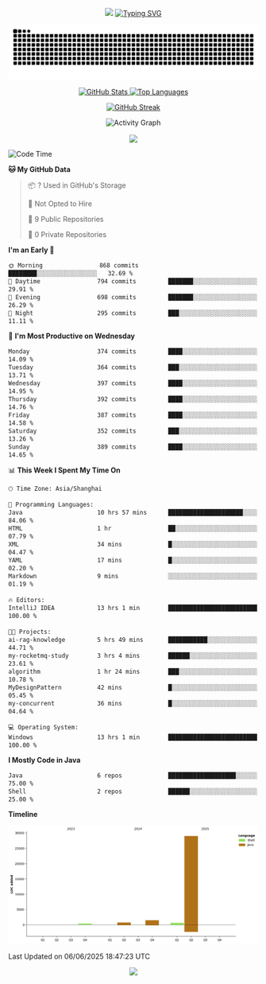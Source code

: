 <!-- -->

<p align="center">
<img src="https://capsule-render.vercel.app/api?type=waving&color=timeGradient&height=300&&section=header&text=HI%20THEME!&fontSize=90&fontAlign=50&fontAlignY=30&desc=I%20am%20AlfonsoKevin!&descAlign=50&descSize=30&descAlignY=60&animation=twinkling" />
    <a align="center" href="https://www.kaijavademo.top/"><img src="https://readme-typing-svg.demolab.com?font=Fira+Code&center=true&pause=1000&width=435&lines=Welcome+to+my+GitHub+profile+page!;%E6%AC%A2%E8%BF%8E%E6%9D%A5%E5%88%B0%E6%88%91%E7%9A%84GitHub%E4%B8%BB%E9%A1%B5%EF%BC%81" alt="Typing SVG" height=200 /> </a>
</p>
 <p align="center"><img src="https://raw.githubusercontent.com/AlfonsoKevin/AlfonsoKevin/output/github-contribution-grid-snake.svg"></p>

</p>


<p align="center" >
  <a href="https://github.com/AlfonsoKevin">  
    <img src="https://github-readme-stats.vercel.app/api/?username=AlfonsoKevin&layout=compact&border_radius=20" width="400"  alt="GitHub Stats" />
  </a>
  <a href="https://www.kaijavademo.top/">
    <img src="https://github-readme-stats.vercel.app/api/top-langs/?username=AlfonsoKevin&layout=compact&border_radius=20" width=400 alt="Top Languages"/>
  </a>
</p>


<p align="center">
    <a href="https://github.com/AlfonsoKevin">
    <img src="https://streak-stats.demolab.com?user=AlfonsoKevin&theme=transparent&hide_border=false%C2%A0%C2%A0%E5%81%87&short_numbers=false%C2%A0%C2%A0%E5%81%87&card_width=595&card_height=234" height="400"  alt="GitHub Streak" />
    </a>
</p>



<p align="center">
    <img width="800" src="https://github-readme-activity-graph.vercel.app/graph?username=AlfonsoKevin&theme=github-compact&hide_border=true&area=true&from=2024-06-01&to=2024-12-31&grid=false&custom_title=Activity%20Graph" alt="Activity Graph" title="Activity Graph" />
</p> 




<p align="center">
	<img align="center" src="https://skillicons.dev/icons?i=idea,java,mysql,redis,spring,rocket,html,css,js,react,linux,py,c,clion,docker,md,stackoverflow&theme=light" />    
</p>


<!--START_SECTION:waka-->
![Code Time](http://img.shields.io/badge/Code%20Time-101%20hrs%2028%20mins-blue)

**🐱 My GitHub Data** 

> 📦 ? Used in GitHub's Storage 
 > 
> 🚫 Not Opted to Hire
 > 
> 📜 9 Public Repositories 
 > 
> 🔑 0 Private Repositories 
 > 
**I'm an Early 🐤** 

```text
🌞 Morning                868 commits         ████████░░░░░░░░░░░░░░░░░   32.69 % 
🌆 Daytime                794 commits         ███████░░░░░░░░░░░░░░░░░░   29.91 % 
🌃 Evening                698 commits         ███████░░░░░░░░░░░░░░░░░░   26.29 % 
🌙 Night                  295 commits         ███░░░░░░░░░░░░░░░░░░░░░░   11.11 % 
```
📅 **I'm Most Productive on Wednesday** 

```text
Monday                   374 commits         ████░░░░░░░░░░░░░░░░░░░░░   14.09 % 
Tuesday                  364 commits         ███░░░░░░░░░░░░░░░░░░░░░░   13.71 % 
Wednesday                397 commits         ████░░░░░░░░░░░░░░░░░░░░░   14.95 % 
Thursday                 392 commits         ████░░░░░░░░░░░░░░░░░░░░░   14.76 % 
Friday                   387 commits         ████░░░░░░░░░░░░░░░░░░░░░   14.58 % 
Saturday                 352 commits         ███░░░░░░░░░░░░░░░░░░░░░░   13.26 % 
Sunday                   389 commits         ████░░░░░░░░░░░░░░░░░░░░░   14.65 % 
```


📊 **This Week I Spent My Time On** 

```text
🕑︎ Time Zone: Asia/Shanghai

💬 Programming Languages: 
Java                     10 hrs 57 mins      █████████████████████░░░░   84.06 % 
HTML                     1 hr                ██░░░░░░░░░░░░░░░░░░░░░░░   07.79 % 
XML                      34 mins             █░░░░░░░░░░░░░░░░░░░░░░░░   04.47 % 
YAML                     17 mins             █░░░░░░░░░░░░░░░░░░░░░░░░   02.20 % 
Markdown                 9 mins              ░░░░░░░░░░░░░░░░░░░░░░░░░   01.19 % 

🔥 Editors: 
IntelliJ IDEA            13 hrs 1 min        █████████████████████████   100.00 % 

🐱‍💻 Projects: 
ai-rag-knowledge         5 hrs 49 mins       ███████████░░░░░░░░░░░░░░   44.71 % 
my-rocketmq-study        3 hrs 4 mins        ██████░░░░░░░░░░░░░░░░░░░   23.61 % 
algorithm                1 hr 24 mins        ███░░░░░░░░░░░░░░░░░░░░░░   10.78 % 
MyDesignPattern          42 mins             █░░░░░░░░░░░░░░░░░░░░░░░░   05.45 % 
my-concurrent            36 mins             █░░░░░░░░░░░░░░░░░░░░░░░░   04.64 % 

💻 Operating System: 
Windows                  13 hrs 1 min        █████████████████████████   100.00 % 
```

**I Mostly Code in Java** 

```text
Java                     6 repos             ███████████████████░░░░░░   75.00 % 
Shell                    2 repos             ██████░░░░░░░░░░░░░░░░░░░   25.00 % 
```



**Timeline**

![Lines of Code chart](https://raw.githubusercontent.com/AlfonsoKevin/AlfonsoKevin/main/assets/bar_graph.png)


 Last Updated on 06/06/2025 18:47:23 UTC
<!--END_SECTION:waka-->

<p align="center">
    <a href="https://github.com/AlfonsoKevin"></a><img src="https://img.shields.io/badge/GitHub-grey?logo=github" />
</p>
